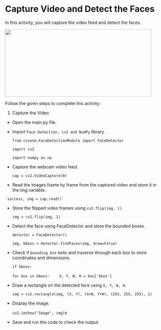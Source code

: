 Capture Video and Detect the Faces
===============================

In this activity, you will capture the video feed and detect the faces.


<img src= "https://s3-whjr-curriculum-uploads.whjr.online/8241f76f-20f2-4c6f-99b8-a3b8862088c8.gif" width = "480" height = "220">



Follow the given steps to complete this activity:


1. Capture the Video


* Open the main.py file.


* Import `Face Detection, cv2 and NumPy` library .


    `from cvzone.FaceDetectionModule import FaceDetector`


    `import cv2`


    `import numpy as np`


* Capture the webcam video feed.


    `cap = cv2.VideoCapture(0)`




 *   Read the images frame by frame from the captured video and store it in the img variable.


    `success, img = cap.read()`


* Store the flipped video frames using `cv2.flip(img, 1)`.


    `img = cv2.flip(img, 1)`


* Detect the face using FaceDetector and store the bounded boxes.


    `detector = FaceDetector()`


    `img, bboxs = detector.findFaces(img, draw=False)`


* Check if `bounding box` exits and traverse through each box to store coordinates and dimensions.


    `if bboxs:`


    `for box in bboxs:`
    `    X, Y, W, H = box['bbox']`


* Draw a rectangle on the detected face using `X, Y, W, H`.


    `img = cv2.rectangle(img, (X, Y), (X+W, Y+H), (255, 255, 255), 1)`


* Display the image.    


    `cv2.imshow("Image", img)`x
         
* Save and run the code to check the output.
